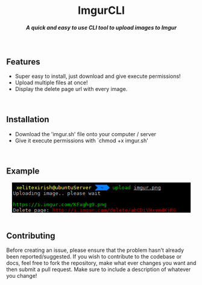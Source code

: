 <h1 align="center"><b>ImgurCLI</b></h1>
<h5 align="center">A quick and easy to use CLI tool to upload images to Imgur</h5>
<div align="center">

</div>
<br/>

## Features

 - Super easy to install, just download and give execute permissions!
 - Upload multiple files at once!
 - Display the delete page url with every image.

<br/>

## Installation
  - Download the 'imgur.sh' file onto your computer / server
  - Give it execute permissions with `chmod +x imgur.sh'
<br/>

## Example
<div align="center">
  <img src="https://github.com/XeliteXirish/ImgurCLI/blob/master/example.png?raw=true"/>
</div>
<br/>

## Contributing
Before creating an issue, please ensure that the problem hasn't already been reported/suggested.
If you wish to contribute to the codebase or docs, feel free to fork the repository, make what ever changes
you want and then submit a pull request.  Make sure to include a description of whatever you change!
